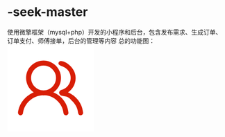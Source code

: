 # -seek-master
使用微擎框架（mysql+php）开发的小程序和后台，包含发布需求、生成订单、订单支付、师傅接单，后台的管理等内容
总的功能图：
![Image text](https://github.com/ProgrammerChern/-seek-master/blob/master/picture/ren2.png)
